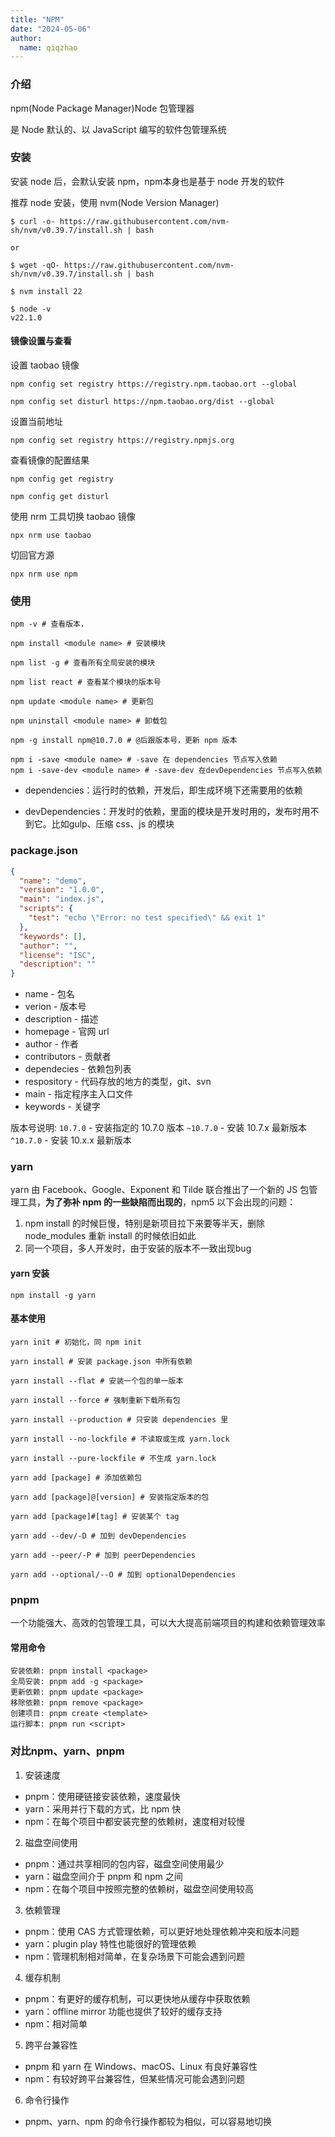 ```yaml
---
title: "NPM"
date: "2024-05-06"
author:
  name: qiqzhao
---
```


### 介绍
npm(Node Package Manager)Node 包管理器

是 Node 默认的、以 JavaScript 编写的软件包管理系统

### 安装
安装 node 后，会默认安装 npm，npm本身也是基于 node 开发的软件

推荐 node 安装，使用 nvm(Node Version Manager)
```shell
$ curl -o- https://raw.githubusercontent.com/nvm-sh/nvm/v0.39.7/install.sh | bash

or 

$ wget -qO- https://raw.githubusercontent.com/nvm-sh/nvm/v0.39.7/install.sh | bash

$ nvm install 22

$ node -v 
v22.1.0
```

#### 镜像设置与查看
设置 taobao 镜像
```shell
npm config set registry https://registry.npm.taobao.ort --global

npm config set disturl https://npm.taobao.org/dist --global
```

设置当前地址
```shell
npm config set registry https://registry.npmjs.org
```

查看镜像的配置结果
```shell
npm config get registry

npm config get disturl
```

使用 nrm 工具切换 taobao 镜像
```shell
npx nrm use taobao
```

切回官方源
```shell
npx nrm use npm
```

### 使用

```shell
npm -v # 查看版本，

npm install <module name> # 安装模块

npm list -g # 查看所有全局安装的模块

npm list react # 查看某个模块的版本号

npm update <module name> # 更新包

npm uninstall <module name> # 卸载包

npm -g install npm@10.7.0 # @后跟版本号，更新 npm 版本

npm i -save <module name> # -save 在 dependencies 节点写入依赖
npm i -save-dev <module name> # -save-dev 在devDependencies 节点写入依赖

```

- dependencies：运行时的依赖，开发后，即生成环境下还需要用的依赖

- devDependencies：开发时的依赖，里面的模块是开发时用的，发布时用不到它。比如gulp、压缩 css、js 的模块

### package.json

```json
{
  "name": "demo",
  "version": "1.0.0",
  "main": "index.js",
  "scripts": {
    "test": "echo \"Error: no test specified\" && exit 1"
  },
  "keywords": [],
  "author": "",
  "license": "ISC",
  "description": ""
}
```

- name - 包名
- verion - 版本号
- description - 描述
- homepage - 官网 url
- author - 作者
- contributors - 贡献者
- dependecies - 依赖包列表
- respository - 代码存放的地方的类型，git、svn
- main - 指定程序主入口文件
- keywords - 关键字

版本号说明:
`10.7.0` - 安装指定的 10.7.0 版本
`~10.7.0` - 安装 10.7.x 最新版本
`^10.7.0` - 安装 10.x.x 最新版本


### yarn

yarn 由 Facebook、Google、Exponent 和 Tilde 联合推出了一个新的 JS 包管理工具，**为了弥补 npm 的一些缺陷而出现的**，npm5 以下会出现的问题：
1. npm install 的时候巨慢，特别是新项目拉下来要等半天，删除 node_modules 重新 install 的时候依旧如此
2. 同一个项目，多人开发时，由于安装的版本不一致出现bug

#### yarn 安装

```shell
npm install -g yarn
```

#### 基本使用

``` shell
yarn init # 初始化，同 npm init

yarn install # 安装 package.json 中所有依赖

yarn install --flat # 安装一个包的单一版本

yarn install --force # 强制重新下载所有包

yarn install --production # 只安装 dependencies 里

yarn install --no-lockfile # 不读取或生成 yarn.lock

yarn install --pure-lockfile # 不生成 yarn.lock

yarn add [package] # 添加依赖包

yarn add [package]@[version] # 安装指定版本的包

yarn add [package]#[tag] # 安装某个 tag

yarn add --dev/-D # 加到 devDependencies

yarn add --peer/-P # 加到 peerDependencies

yarn add --optional/--O # 加到 optionalDependencies
```

### pnpm

一个功能强大、高效的包管理工具，可以大大提高前端项目的构建和依赖管理效率

#### 常用命令

```shell
安装依赖: pnpm install <package>
全局安装: pnpm add -g <package>
更新依赖: pnpm update <package>
移除依赖: pnpm remove <package>
创建项目: pnpm create <template>
运行脚本: pnpm run <script>
```

### 对比npm、yarn、pnpm

1. 安装速度
  - pnpm：使用硬链接安装依赖，速度最快
  - yarn：采用并行下载的方式，比 npm 快
  - npm：在每个项目中都安装完整的依赖树，速度相对较慢

2. 磁盘空间使用
  - pnpm：通过共享相同的包内容，磁盘空间使用最少
  - yarn：磁盘空间介于 pnpm 和 npm 之间
  - npm：在每个项目中按照完整的依赖树，磁盘空间使用较高

3. 依赖管理
  - pnpm：使用 CAS 方式管理依赖，可以更好地处理依赖冲突和版本问题
  - yarn：plugin play 特性也能很好的管理依赖
  - npm：管理机制相对简单，在复杂场景下可能会遇到问题

4. 缓存机制
  - pnpm：有更好的缓存机制，可以更快地从缓存中获取依赖
  - yarn：offline mirror 功能也提供了较好的缓存支持
  - npm：相对简单

5. 跨平台兼容性
  - pnpm 和 yarn 在 Windows、macOS、Linux 有良好兼容性
  - npm：有较好跨平台兼容性，但某些情况可能会遇到问题

6. 命令行操作
  - pnpm、yarn、npm 的命令行操作都较为相似，可以容易地切换